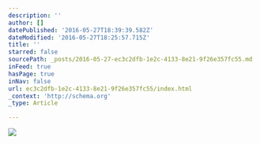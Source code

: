 ```yaml
---
description: ''
author: []
datePublished: '2016-05-27T18:39:39.582Z'
dateModified: '2016-05-27T18:25:57.715Z'
title: ''
starred: false
sourcePath: _posts/2016-05-27-ec3c2dfb-1e2c-4133-8e21-9f26e357fc55.md
inFeed: true
hasPage: true
inNav: false
url: ec3c2dfb-1e2c-4133-8e21-9f26e357fc55/index.html
_context: 'http://schema.org'
_type: Article

---
```

![](https://the-grid-user-content.s3-us-west-2.amazonaws.com/50e42bcb-72c7-4345-a011-6484ee37c1ad.jpg)